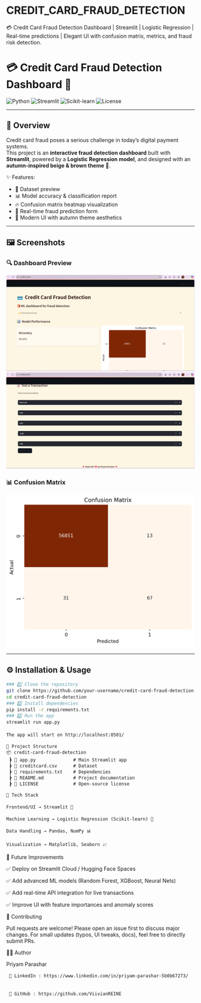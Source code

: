# CREDIT_CARD_FRAUD_DETECTION
💳 Credit Card Fraud Detection Dashboard | Streamlit | Logistic Regression | Real-time predictions | Elegant UI with confusion matrix, metrics, and fraud risk detection.

# 💳 Credit Card Fraud Detection Dashboard 🍂

![Python](https://img.shields.io/badge/Python-3.8+-blue?style=for-the-badge&logo=python)
![Streamlit](https://img.shields.io/badge/Streamlit-App-red?style=for-the-badge&logo=streamlit)
![Scikit-learn](https://img.shields.io/badge/ML-ScikitLearn-orange?style=for-the-badge&logo=scikit-learn)
![License](https://img.shields.io/badge/License-MIT-green?style=for-the-badge)

---

## 📖 Overview

Credit card fraud poses a serious challenge in today’s digital payment systems.  
This project is an **interactive fraud detection dashboard** built with **Streamlit**, powered by a **Logistic Regression model**, and designed with an **autumn-inspired beige & brown theme** 🍁.  

✨ Features:
- 📂 Dataset preview  
- 📊 Model accuracy & classification report  
- 🔥 Confusion matrix heatmap visualization  
- 📝 Real-time fraud prediction form  
- 🎨 Modern UI with autumn theme aesthetics  

---

## 🖼️ Screenshots

### 🔍 Dashboard Preview
![Dashboard](https://github.com/ViivianREINE/CREDIT_CARD_FRAUD_DETECTION/blob/main/Dashboard1.png)
![Dashboard](https://github.com/ViivianREINE/CREDIT_CARD_FRAUD_DETECTION/blob/main/Dashboard2.png)


### 📊 Confusion Matrix
![Confusion Matrix](https://github.com/ViivianREINE/CREDIT_CARD_FRAUD_DETECTION/blob/main/CONFUSION_MATRIX.png)

---

## ⚙️ Installation & Usage
``` bash
### 1️⃣ Clone the repository
git clone https://github.com/your-username/credit-card-fraud-detection.git
cd credit-card-fraud-detection
### 2️⃣ Install dependencies
pip install -r requirements.txt
### 3️⃣ Run the app
streamlit run app.py

The app will start on http://localhost:8501/

```


```
📂 Project Structure
📦 credit-card-fraud-detection
 ┣ 📜 app.py              # Main Streamlit app
 ┣ 📜 creditcard.csv      # Dataset
 ┣ 📜 requirements.txt    # Dependencies
 ┣ 📜 README.md           # Project documentation
 ┣ 📜 LICENSE             # Open-source license

```
```
🧠 Tech Stack

Frontend/UI → Streamlit 🎨

Machine Learning → Logistic Regression (Scikit-learn) 🤖

Data Handling → Pandas, NumPy 📊

Visualization → Matplotlib, Seaborn 📈

```

🎯 Future Improvements

✅ Deploy on Streamlit Cloud / Hugging Face Spaces

✅ Add advanced ML models (Random Forest, XGBoost, Neural Nets)

✅ Add real-time API integration for live transactions

✅ Improve UI with feature importances and anomaly scores


🤝 Contributing

Pull requests are welcome! Please open an issue first to discuss major changes.
For small updates (typos, UI tweaks, docs), feel free to directly submit PRs.


👨‍💻 Author

Priyam Parashar


     💼 LinkedIn : https://www.linkedin.com/in/priyam-parashar-5b0b67273/


     🐙 GitHub : https://github.com/ViivianREINE

